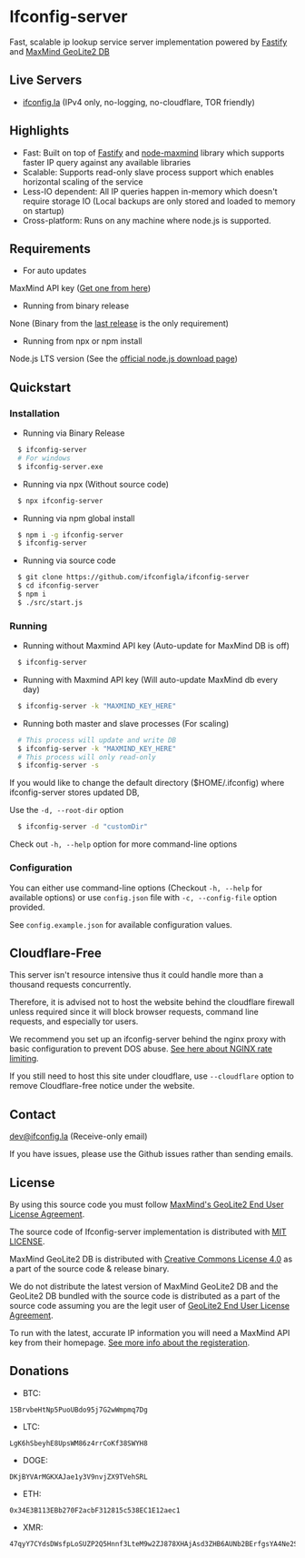 # Ifconfig-server

Fast, scalable ip lookup service server implementation powered by [Fastify](https://fastify.io/) and [MaxMind GeoLite2 DB](https://dev.maxmind.com/geoip/geolite2-free-geolocation-data)

## Live Servers

- [ifconfig.la](https://ifconfig.la) (IPv4 only, no-logging, no-cloudflare, TOR friendly)

## Highlights

- Fast: Built on top of [Fastify](https://fastify.io/) and [node-maxmind](https://github.com/runk/node-maxmind) library which supports faster IP query against any available libraries
- Scalable: Supports read-only slave process support which enables horizontal scaling of the service
- Less-IO dependent: All IP queries happen in-memory which doesn't require storage IO (Local backups are only stored and loaded to memory on startup)
- Cross-platform: Runs on any machine where node.js is supported.

## Requirements

- For auto updates

MaxMind API key ([Get one from here](https://dev.maxmind.com/geoip/geolite2-free-geolocation-data))

- Running from binary release

None (Binary from the [last release](https://github.com/ifconfigla/ifconfig-server/releases/latest) is the only requirement)

- Running from npx or npm install

Node.js LTS version (See the [official node.js download page](https://nodejs.org/en/download))

## Quickstart

### Installation

- Running via Binary Release

```bash
  $ ifconfig-server
  # For windows
  $ ifconfig-server.exe
```

- Running via npx (Without source code)

```bash
  $ npx ifconfig-server
```

- Running via npm global install

```bash
  $ npm i -g ifconfig-server
  $ ifconfig-server
```

- Running via source code

```bash
  $ git clone https://github.com/ifconfigla/ifconfig-server
  $ cd ifconfig-server
  $ npm i
  $ ./src/start.js
```

### Running

- Running without Maxmind API key (Auto-update for MaxMind DB is off)

```bash
  $ ifconfig-server
```

- Running with Maxmind API key (Will auto-update MaxMind db every day)

```bash
  $ ifconfig-server -k "MAXMIND_KEY_HERE"
```

- Running both master and slave processes (For scaling)

```bash
  # This process will update and write DB
  $ ifconfig-server -k "MAXMIND_KEY_HERE"
  # This process will only read-only
  $ ifconfig-server -s
```

If you would like to change the default directory ($HOME/.ifconfig) where ifconfig-server stores updated DB,

Use the `-d, --root-dir` option

```bash
  $ ifconfig-server -d "customDir"
```

Check out `-h, --help` option for more command-line options

### Configuration

You can either use command-line options (Checkout `-h, --help` for available options) or use `config.json` file with `-c, --config-file` option provided.

See `config.example.json` for available configuration values.

## Cloudflare-Free

This server isn't resource intensive thus it could handle more than a thousand requests concurrently.

Therefore, it is advised not to host the website behind the cloudflare firewall unless required since it will block browser requests, command line requests, and especially tor users.

We recommend you set up an ifconfig-server behind the nginx proxy with basic configuration to prevent DOS abuse. [See here about NGINX rate limiting](https://www.nginx.com/blog/rate-limiting-nginx/#Configuring-Basic-Rate-Limiting).

If you still need to host this site under cloudflare, use `--cloudflare` option to remove Cloudflare-free notice under the website.

## Contact

dev@ifconfig.la (Receive-only email)

If you have issues, please use the Github issues rather than sending emails.

## License

By using this source code you must follow [MaxMind's GeoLite2 End User License Agreement](https://www.maxmind.com/en/geolite2/eula).

The source code of Ifconfig-server implementation is distributed with [MIT LICENSE](./LICENSE).

MaxMind GeoLite2 DB is distributed with [Creative Commons License 4.0](https://creativecommons.org/licenses/by-sa/4.0/) as a part of the source code & release binary.

We do not distribute the latest version of MaxMind GeoLite2 DB and the GeoLite2 DB bundled with the source code is distributed as a part of the source code assuming you are the legit user of [GeoLite2 End User License Agreement](https://www.maxmind.com/en/geolite2/eula).

To run with the latest, accurate IP information you will need a MaxMind API key from their homepage. [See more info about the registeration](https://dev.maxmind.com/geoip/geolite2-free-geolocation-data).

## Donations

- BTC:

```
15BrvbeHtNp5PuoUBdo95j7G2wWmpmq7Dg
```

- LTC:

```
LgK6hSbeyhE8UpsWM86z4rrCoKf38SWYH8
```

- DOGE:

```
DKjBYVArMGKXAJae1y3V9nvjZX9TVehSRL
```

- ETH:

```
0x34E3B113EBb270F2acbF312815c538EC1E12aec1
```

- XMR:

```
47qyY7CYdsDWsfpLoSUZP2Q5Hnnf3LteM9w2ZJ878XHAjAsd3ZHB6AUNb2BErfgsYA4Ne2SPLM5AzboABx4n9USJAYU5ZNZ
```

